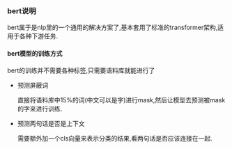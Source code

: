 ### bert说明

bert属于是nlp里的一个通用的解决方案了,基本套用了标准的transformer架构,适用于各种下游任务.

#### bert模型的训练方式

bert的训练并不需要各种标签,只需要语料库就能进行了

* 预测屏蔽词

  直接将语料库中15%的词(中文可以是字)进行mask,然后让模型去预测被mask的字来进行训练.

* 预测两句话是否是上下文

  需要额外加一个cls向量来表示分类的结果,看两句话是否应该连接在一起.
